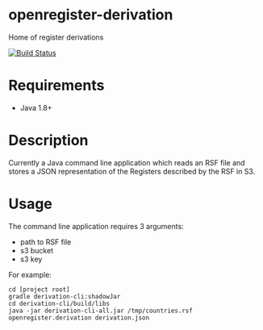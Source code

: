 # openregister-derivation
Home of register derivations

[![Build Status](https://travis-ci.org/openregister/openregister-derivation.svg?branch=master)](https://travis-ci.org/openregister/openregister-derivation)

# Requirements

- Java 1.8+

# Description

Currently a Java command line application which reads an RSF file and stores a JSON representation of the Registers
 described by the RSF in S3.

# Usage 

The command line application requires 3 arguments:

- path to RSF file
- s3 bucket
- s3 key

For example:

	cd [project root]
    gradle derivation-cli:shadowJar
    cd derivation-cli/build/libs
    java -jar derivation-cli-all.jar /tmp/countries.rsf openregister.derivation derivation.json

